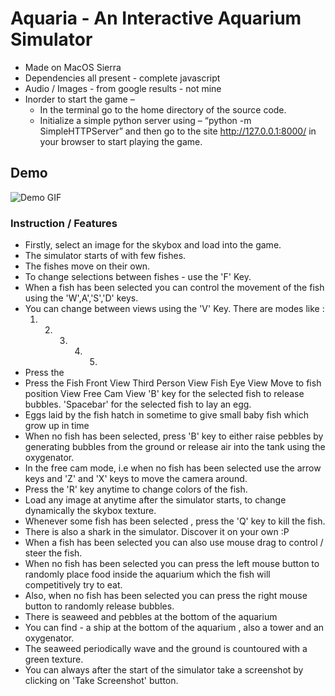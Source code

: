 # Aquaria - An Interactive Aquarium Simulator

* Made on MacOS Sierra
* Dependencies all present - complete javascript
* Audio / Images - from google results - not mine 
* Inorder to start the game –
	* In the terminal go to the home directory of the source code.
	* Initialize a simple python server using – “python -m SimpleHTTPServer” and then go to the site http://127.0.0.1:8000/ in your browser to start playing the game.


## Demo
![Demo GIF](https://github.com/Saiteja-Reddy/OpenGL-BLOXORZ-Idea---Miniclip-/blob/master/bloxorz.gif "Demo of Aquaria")

### Instruction / Features
* Firstly, select an image for the skybox and load into the game.
* The simulator starts of with few fishes.
* The fishes move on their own.
* To change selections between fishes - use the 'F' Key.
* When a fish has been selected you can control the movement of the fish using the 'W',A','S','D' keys.
* You can change between views using the 'V' Key. There are modes like :
  1. 2. 3. 4. 5.
* Press the
* Press the
Fish Front View
Third Person View
Fish Eye View
Move to fish position View Free Cam View
'B' key for the selected fish to release bubbles. 'Spacebar' for the selected fish to lay an egg.
* Eggs laid by the fish hatch in sometime to give small baby fish which grow up in time
* When no fish has been selected, press 'B' key to either raise pebbles by generating bubbles from the ground or
release air into the tank using the oxygenator.
* In the free cam mode, i.e when no fish has been selected use the arrow keys and 'Z' and 'X' keys to move the
camera around.
* Press the 'R' key anytime to change colors of the fish.
* Load any image at anytime after the simulator starts, to change dynamically the skybox texture.
* Whenever some fish has been selected , press the 'Q' key to kill the fish.
* There is also a shark in the simulator. Discover it on your own :P
* When a fish has been selected you can also use mouse drag to control / steer the fish.
* When no fish has been selected you can press the left mouse button to randomly place food inside the aquarium which the fish will competitively try to eat.
* Also, when no fish has been selected you can press the right mouse button to randomly release bubbles.
* There is seaweed and pebbles at the bottom of the aquarium
* You can find - a ship at the bottom of the aquarium , also a tower and an oxygenator.
* The seaweed periodically wave and the ground is countoured with a green texture.
* You can always after the start of the simulator take a screenshot by clicking on 'Take Screenshot' button.
